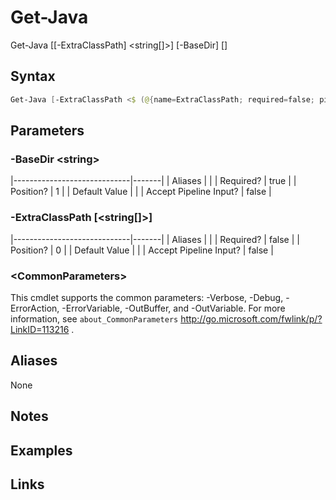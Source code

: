 # Get-Java


Get-Java [[-ExtraClassPath] <string[]>] [-BaseDir] <string> [<CommonParameters>]



## Syntax

```powershell
Get-Java [-ExtraClassPath <$ (@{name=ExtraClassPath; required=false; pipelineInput=false; isDynamic=false; parameterSetName=(All); parameterValue=string[]; type=; position=0; aliases=None}.parameterValue)>] -BaseDir <$ (@{name=BaseDir; required=true; pipelineInput=false; isDynamic=false; parameterSetName=(All); parameterValue=string; type=; position=1; aliases=None}.parameterValue)> [<CommonParameters>]
```


## Parameters

###  -BaseDir \<string\>
|-----------------------------|-------|
| Aliases                     |       |
| Required?                   | true  |
| Position?                   | 1     |
| Default Value               |       |
| Accept Pipeline Input?      | false |

 
###  -ExtraClassPath [\<string[]\>]
|-----------------------------|-------|
| Aliases                     |       |
| Required?                   | false |
| Position?                   | 0     |
| Default Value               |       |
| Accept Pipeline Input?      | false |

 ### \<CommonParameters\>
This cmdlet supports the common parameters: -Verbose, -Debug, -ErrorAction, -ErrorVariable, -OutBuffer, and -OutVariable. For more information, see `about_CommonParameters` http://go.microsoft.com/fwlink/p/?LinkID=113216 .

## Aliases

None


## Notes


## Examples


## Links



